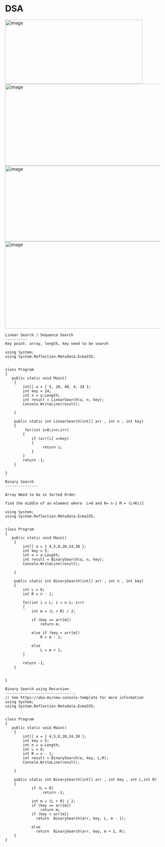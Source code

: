 # DSA


<img width="447" height="208" alt="image" src="https://github.com/user-attachments/assets/19f518b7-b90f-497d-9f8f-071c98b7dfdc" />

 
<img width="506" height="266" alt="image" src="https://github.com/user-attachments/assets/928ab661-2361-4eb2-962c-f20c8c016d5c" />

 
<img width="515" height="245" alt="image" src="https://github.com/user-attachments/assets/ecc1d0a1-6586-42ab-8696-0acf121418c8" />

<img width="519" height="283" alt="image" src="https://github.com/user-attachments/assets/bc464c1f-069f-4f4b-a466-1faf9cba8b94" />



```
Linear Search / Sequence Search
----------
Key point: array, length, key need to be search

using System;
using System.Reflection.Metadata.Ecma335;


class Program
{
   public static void Main()
    {
        int[] a = { 5, 20, 40, 4, 24 };
        int key = 24;
        int n = a.Length;
        int result = LinearSearch(a, n, key);
        Console.WriteLine(result);

    }

    public static int LinearSearch(int[] arr , int n , int key)
    {
         for(int i=0;i<n;i++)
        {
            if (arr[i] ==key)
            {
                 return i;
            }
        }
        return -1;
    }

}

Binary Search
---------------

Array Need to be in Sorted Order

find the middle of an element where  L=0 and R= n-1 M = (L+R)/2

using System;
using System.Reflection.Metadata.Ecma335;


class Program
{
   public static void Main()
    {
        int[] a = { 4,5,8,20,24,30 };
        int key = 5;
        int n = a.Length;
        int result = BinarySearch(a, n, key);
        Console.WriteLine(result);

    }

    public static int BinarySearch(int[] arr , int n , int key)
    {
        int L = 0;
        int R = n - 1;

        for(int i = L; i < n-1; i++)
        {
            int m = (L + R) / 2;

            if (key == arr[m])
                return m;

            else if (key < arr[m])
                R = m - 1;

            else
                L = m + 1;
        }

        return -1;
    }


}

Binary Search using Recursion
--------------------------------
// See https://aka.ms/new-console-template for more information
using System;
using System.Reflection.Metadata.Ecma335;


class Program
{
   public static void Main()
    {
        int[] a = { 4,5,8,20,24,30 };
        int key = 5;
        int n = a.Length;
        int L = 0;
        int R = n - 1;
        int result = BinarySearch(a, key, L,R);
        Console.WriteLine(result);

    }

    public static int BinarySearch(int[] arr , int key , int L,int R)
    {
            if (L > R)
                 return -1;
       
            int m = (L + R) / 2;
            if (key == arr[m])
                return m;
            if (key < arr[m])
              return  BinarySearch(arr, key, L, m - 1);

            else
              return  BinarySearch(arr, key, m + 1, R);       
    }
}




















```

